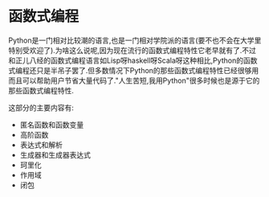 # 函数式编程

Python是一门相对比较潮的语言,也是一门相对学院派的语言(要不也不会在大学里特别受欢迎了).为啥这么说呢,因为现在流行的函数式编程特性它老早就有了.不过和正儿八经的函数式编程语言如Lisp呀haskell呀Scala呀这种相比,Python的函数式编程还只是半吊子罢了.但多数情况下Python的那些函数式编程特性已经很够用而且可以帮助用户节省大量代码了."人生苦短,我用Python"很多时候也是源于它的那些函数式编程特性.

这部分的主要内容有:

+ 匿名函数和函数变量
+ 高阶函数
+ 表达式和解析
+ 生成器和生成器表达式
+ 珂里化
+ 作用域
+ 闭包
